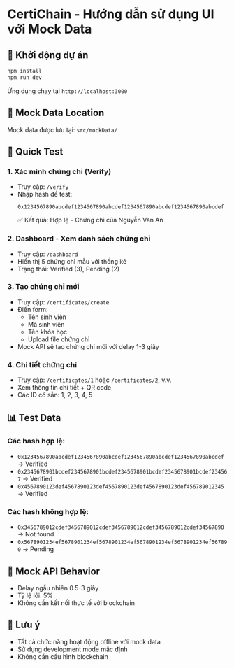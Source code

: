 # CertiChain - Hướng dẫn sử dụng UI với Mock Data

## 🚀 Khởi động dự án

```bash
npm install
npm run dev
```

Ứng dụng chạy tại `http://localhost:3000`

## 📁 Mock Data Location
Mock data được lưu tại: `src/mockData/`

## 🧪 Quick Test

### 1. Xác minh chứng chỉ (Verify)
- Truy cập: `/verify`
- Nhập hash để test:
  ```
  0x1234567890abcdef1234567890abcdef1234567890abcdef1234567890abcdef
  ```
  ✅ Kết quả: Hợp lệ - Chứng chỉ của Nguyễn Văn An

### 2. Dashboard - Xem danh sách chứng chỉ
- Truy cập: `/dashboard`
- Hiển thị 5 chứng chỉ mẫu với thống kê
- Trạng thái: Verified (3), Pending (2)

### 3. Tạo chứng chỉ mới
- Truy cập: `/certificates/create`
- Điền form:
  - Tên sinh viên
  - Mã sinh viên
  - Tên khóa học
  - Upload file chứng chỉ
- Mock API sẽ tạo chứng chỉ mới với delay 1-3 giây

### 4. Chi tiết chứng chỉ
- Truy cập: `/certificates/1` hoặc `/certificates/2`, v.v.
- Xem thông tin chi tiết + QR code
- Các ID có sẵn: 1, 2, 3, 4, 5

## 📊 Test Data

### Các hash hợp lệ:
- `0x1234567890abcdef1234567890abcdef1234567890abcdef1234567890abcdef` → Verified
- `0x2345678901bcdef2345678901bcdef2345678901bcdef2345678901bcdef234567` → Verified
- `0x4567890123def4567890123def4567890123def4567890123def456789012345` → Verified

### Các hash không hợp lệ:
- `0x3456789012cdef3456789012cdef3456789012cdef3456789012cdef34567890` → Not found
- `0x5678901234ef5678901234ef5678901234ef5678901234ef5678901234ef567890` → Pending

## 🔧 Mock API Behavior
- Delay ngẫu nhiên 0.5-3 giây
- Tỷ lệ lỗi: 5%
- Không cần kết nối thực tế với blockchain

## 📝 Lưu ý
- Tất cả chức năng hoạt động offline với mock data
- Sử dụng development mode mặc định
- Không cần cấu hình blockchain
